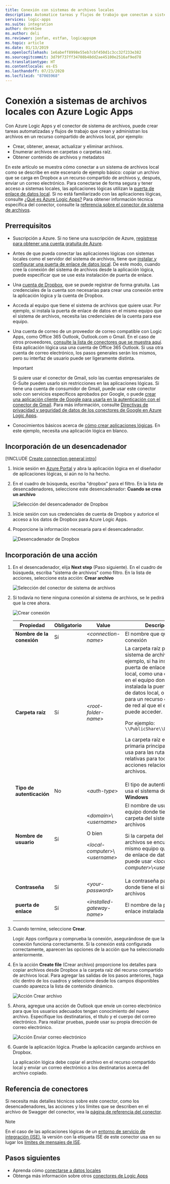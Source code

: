 ```yaml
---
title: Conexión con sistemas de archivos locales
description: Automatice tareas y flujos de trabajo que conectan a sistemas de archivos locales con el conector del sistema de archivos a través de la puerta de enlace de datos local y Azure Logic Apps
services: logic-apps
ms.suite: integration
author: derek1ee
ms.author: deli
ms.reviewer: jonfan, estfan, logicappspm
ms.topic: article
ms.date: 01/13/2019
ms.openlocfilehash: 1e6abeff8998e55eb7cbf450d1c3cc32f233e382
ms.sourcegitcommit: 3d79f737ff34708b48dd2ae45100e2516af9ed78
ms.translationtype: HT
ms.contentlocale: es-ES
ms.lasthandoff: 07/23/2020
ms.locfileid: "87065968"
---
```

# <a name="connect-to-on-premises-file-systems-with-azure-logic-apps"></a>Conexión a sistemas de archivos locales con Azure Logic Apps

Con Azure Logic Apps y el conector de sistema de archivos, puede crear tareas automatizadas y flujos de trabajo que crean y administran los archivos en un recurso compartido de archivos local, por ejemplo:

- Crear, obtener, anexar, actualizar y eliminar archivos.
- Enumerar archivos en carpetas o carpetas raíz.
- Obtener contenido de archivos y metadatos

En este artículo se muestra cómo conectar a un sistema de archivos local como se describe en este escenario de ejemplo básico: copiar un archivo que se carga en Dropbox a un recurso compartido de archivos y, después, enviar un correo electrónico. Para conectarse de forma segura y tener acceso a sistemas locales, las aplicaciones lógicas utilizan la [puerta de enlace de datos local](../logic-apps/logic-apps-gateway-connection.md). Si no está familiarizado con las aplicaciones lógicas, consulte [¿Qué es Azure Logic Apps?](../logic-apps/logic-apps-overview.md) Para obtener información técnica específica del conector, consulte la [referencia sobre el conector de sistema de archivos](/connectors/filesystem/).

## <a name="prerequisites"></a>Prerrequisitos

* Suscripción a Azure. Si no tiene una suscripción de Azure, [regístrese para obtener una cuenta gratuita de Azure](https://azure.microsoft.com/free/).

* Antes de que pueda conectar las aplicaciones lógicas con sistemas locales como el servidor del sistema de archivos, tiene que [instalar y configurar una puerta de enlace de datos local](../logic-apps/logic-apps-gateway-install.md). De este modo, cuando cree la conexión del sistema de archivos desde la aplicación lógica, puede especificar que se use esta instalación de puerta de enlace.

* Una [cuenta de Dropbox](https://www.dropbox.com/), que se puede registrar de forma gratuita. Las credenciales de la cuenta son necesarias para crear una conexión entre la aplicación lógica y la cuenta de Dropbox.

* Acceda al equipo que tiene el sistema de archivos que quiere usar. Por ejemplo, si instala la puerta de enlace de datos en el mismo equipo que el sistema de archivos, necesita las credenciales de la cuenta para ese equipo.

* Una cuenta de correo de un proveedor de correo compatible con Logic Apps, como Office 365 Outlook, Outlook.com o Gmail. En el caso de otros proveedores, [consulte la lista de conectores que se muestra aquí](/connectors/). Esta aplicación lógica usa una cuenta de Office 365 Outlook. Si usa otra cuenta de correo electrónico, los pasos generales serán los mismos, pero su interfaz de usuario puede ser ligeramente distinta.

  > [!IMPORTANT]
  > Si quiere usar el conector de Gmail, solo las cuentas empresariales de G-Suite pueden usarlo sin restricciones en las aplicaciones lógicas. Si tiene una cuenta de consumidor de Gmail, puede usar este conector solo con servicios específicos aprobados por Google, o puede [crear una aplicación cliente de Google para usarla en la autenticación con el conector de Gmail](/connectors/gmail/#authentication-and-bring-your-own-application). Para más información, consulte [Directivas de privacidad y seguridad de datos de los conectores de Google en Azure Logic Apps](../connectors/connectors-google-data-security-privacy-policy.md).

* Conocimientos básicos acerca de [cómo crear aplicaciones lógicas](../logic-apps/quickstart-create-first-logic-app-workflow.md). En este ejemplo, necesita una aplicación lógica en blanco.

## <a name="add-trigger"></a>Incorporación de un desencadenador

[!INCLUDE [Create connection general intro](../../includes/connectors-create-connection-general-intro.md)]

1. Inicie sesión en [Azure Portal](https://portal.azure.com) y abra la aplicación lógica en el diseñador de aplicaciones lógicas, si aún no lo ha hecho.

1. En el cuadro de búsqueda, escriba "dropbox" para el filtro. En la lista de desencadenadores, seleccione este desencadenador: **Cuando se crea un archivo**

   ![Selección del desencadenador de Dropbox](media/logic-apps-using-file-connector/select-dropbox-trigger.png)

1. Inicie sesión con sus credenciales de cuenta de Dropbox y autorice el acceso a los datos de Dropbox para Azure Logic Apps.

1. Proporcione la información necesaria para el desencadenador.

   ![Desencadenador de Dropbox](media/logic-apps-using-file-connector/dropbox-trigger.png)

## <a name="add-actions"></a>Incorporación de una acción

1. En el desencadenador, elija **Next step** (Paso siguiente). En el cuadro de búsqueda, escriba "sistema de archivos" como filtro. En la lista de acciones, seleccione esta acción: **Crear archivo**

   ![Selección del conector de sistema de archivos](media/logic-apps-using-file-connector/find-file-system-action.png)

1. Si todavía no tiene ninguna conexión al sistema de archivos, se le pedirá que la cree ahora.

   ![Crear conexión](media/logic-apps-using-file-connector/file-system-connection.png)

   | Propiedad | Obligatorio | Value | Descripción |
   | -------- | -------- | ----- | ----------- |
   | **Nombre de la conexión** | Sí | <*connection-name*> | El nombre que quiere para la conexión |
   | **Carpeta raíz** | Sí | <*root-folder-name*> | La carpeta raíz para el sistema de archivos, por ejemplo, si ha instalado la puerta de enlace de datos local, como una carpeta local en el equipo donde está instalada la puerta de enlace de datos local, o la carpeta para un recurso compartido de red al que el equipo puede acceder. <p>Por ejemplo: `\\PublicShare\\DropboxFiles` <p>La carpeta raíz es la carpeta primaria principal, que se usa para las rutas de acceso relativas para todas las acciones relacionadas con archivos. |
   | **Tipo de autenticación** | No | <*auth-type*> | El tipo de autenticación que usa el sistema de archivos: **Windows** |
   | **Nombre de usuario** | Sí | <*domain*>\\<*username*> <p>O bien <p><*local-computer*>\\<*username*> | El nombre de usuario para el equipo donde tiene la carpeta del sistema de archivos <p>Si la carpeta del sistema de archivos se encuentra en el mismo equipo que la puerta de enlace de datos local, puede usar <*local-computer*>\\<*username*>. |
   | **Contraseña** | Sí | <*your-password*> | La contraseña para el equipo donde tiene el sistema de archivos |
   | **puerta de enlace** | Sí | <*installed-gateway-name*> | El nombre de la puerta de enlace instalada previamente |
   |||||

1. Cuando termine, seleccione **Crear**.

   Logic Apps configura y comprueba la conexión, asegurándose de que la conexión funciona correctamente. Si la conexión está configurada correctamente, aparecen las opciones de la acción que ha seleccionado anteriormente.

1. En la acción **Create file** (Crear archivo) proporcione los detalles para copiar archivos desde Dropbox a la carpeta raíz del recurso compartido de archivos local. Para agregar las salidas de los pasos anteriores, haga clic dentro de los cuadros y seleccione desde los campos disponibles cuando aparezca la lista de contenido dinámico.

   ![Acción Crear archivo](media/logic-apps-using-file-connector/create-file-filled.png)

1. Ahora, agregue una acción de Outlook que envíe un correo electrónico para que los usuarios adecuados tengan conocimiento del nuevo archivo. Especifique los destinatarios, el título y el cuerpo del correo electrónico. Para realizar pruebas, puede usar su propia dirección de correo electrónico.

   ![Acción Enviar correo electrónico](media/logic-apps-using-file-connector/send-email.png)

1. Guarde la aplicación lógica. Pruebe la aplicación cargando archivos en Dropbox.

   La aplicación lógica debe copiar el archivo en el recurso compartido local y enviar un correo electrónico a los destinatarios acerca del archivo copiado.

## <a name="connector-reference"></a>Referencia de conectores

Si necesita más detalles técnicos sobre este conector, como los desencadenadores, las acciones y los límites que se describen en el archivo de Swagger del conector, vea la [página de referencia del conector](/connectors/fileconnector/).

> [!NOTE]
> En el caso de las aplicaciones lógicas de un [entorno de servicio de integración (ISE)](../logic-apps/connect-virtual-network-vnet-isolated-environment-overview.md), la versión con la etiqueta ISE de este conector usa en su lugar los [límites de mensajes de ISE](../logic-apps/logic-apps-limits-and-config.md#message-size-limits).

## <a name="next-steps"></a>Pasos siguientes

* Aprenda cómo [conectarse a datos locales](../logic-apps/logic-apps-gateway-connection.md) 
* Obtenga más información sobre otros [conectores de Logic Apps](../connectors/apis-list.md)
